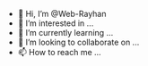 - 👋 Hi, I’m @Web-Rayhan
- 👀 I’m interested in ...
- 🌱 I’m currently learning ...
- 💞️ I’m looking to collaborate on ...
- 📫 How to reach me ...

<!---
Web-Rayhan/Web-Rayhan is a ✨ special ✨ repository because its `README.md` (this file) appears on your GitHub profile.
You can click the Preview link to take a look at your changes.
--->
